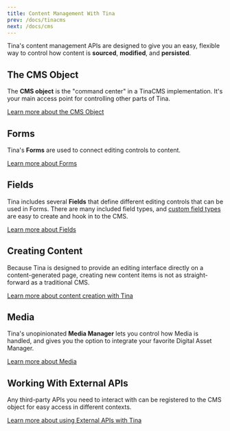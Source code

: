 ```yaml
---
title: Content Management With Tina
prev: /docs/tinacms
next: /docs/cms
---
```


Tina's content management APIs are designed to give you an easy, flexible way to control how content is **sourced**, **modified**, and **persisted**.

## The CMS Object

The **CMS object** is the "command center" in a TinaCMS implementation. It's your main access point for controlling other parts of Tina.

[Learn more about the CMS Object](/docs/cms)

## Forms

Tina's **Forms** are used to connect editing controls to content.

[Learn more about Forms](/docs/forms)

## Fields

Tina includes several **Fields** that define different editing controls that can be used in Forms. There are many included field types, and [custom field types](/docs/fields/custom-fields) are easy to create and hook in to the CMS.

[Learn more about Fields](/docs/fields)

## Creating Content

Because Tina is designed to provide an editing interface directly on a content-generated page, creating new content items is not as straight-forward as a traditional CMS.

[Learn more about content creation with Tina](/docs/plugins/content-creators)

## Media

Tina's unopinionated **Media Manager** lets you control how Media is handled, and gives you the option to integrate your favorite Digital Asset Manager.

[Learn more about Media](/docs/media)

## Working With External APIs

Any third-party APIs you need to interact with can be registered to the CMS object for easy access in different contexts.

[Learn more about using External APIs with Tina](/docs/apis)
